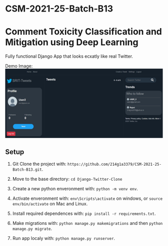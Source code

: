 # CSM-2021-25-Batch-B13

# Comment Toxicity Classification and Mitigation using Deep Learning

Fully functional Django App that looks ecxatly like real Twitter.

Demo Image:
![](TwitterDemo.png)

## Setup

1. Git Clone the project with: ```https://github.com/214g1a3379/CSM-2021-25-Batch-B13.git```.

2. Move to the base directory: ```cd Django-Twitter-Clone```

3. Create a new python enveronment with: ```python -m venv env```.

4. Activate enveronment with: ```env\Scripts\activate``` on windows, or ```source env/bin/activate``` on Mac and Linux.

5. Install required dependences with: ```pip install -r requirements.txt```.

6. Make migrations with: ```python manage.py makemigrations``` and then ```python manage.py migrate```.

7. Run app localy with: ```python manage.py runserver```.
